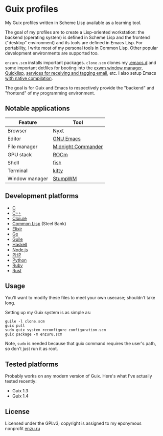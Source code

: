# Guix profiles

My Guix profiles written in Scheme Lisp available as a learning tool.

The goal of my profiles are to create a Lisp-oriented workstation: the backend (operating system) is defined in Scheme Lisp and the frontend ("desktop" environment) and its tools are defined in Emacs Lisp. For portability, I write most of my personal tools in Common Lisp. Other popular development environments are supported too.

`enzuru.scm` installs important packages. `clone.scm` clones my [.emacs.d](https://github.com/enzuru/.emacs.d) and some important dotfiles for booting into the [exwm window manager](https://github.com/enzuru/.emacs.d), [Quicklisp](https://www.quicklisp.org/beta/), [services for receiving and tagging email](https://notmuchmail.org), etc. I also setup Emacs [with native compilation](https://www.emacswiki.org/emacs/GccEmacs).

The goal is for Guix and Emacs to respectively provide the "backend" and "frontend" of my programming environment.

## Notable applications

| Feature        | Tool                                                                  |
|----------------|-----------------------------------------------------------------------|
| Browser        | [Nyxt](https://nyxt.atlas.engineer/)                                  |
| Editor         | [GNU Emacs](https://github.com/enzuru/.emacs.d)                       |
| File manager   | [Midnight Commander](https://midnight-commander.org/wiki/NEWS-4.8.31) |
| GPU stack      | [ROCm](https://www.amd.com/en/graphics/servers-solutions-rocm)        |
| Shell          | [fish](https://fishshell.com/)                                        |
| Terminal       | [kitty](https://sw.kovidgoyal.net/kitty/)                             |
| Window manager | [StumpWM](https://stumpwm.github.io)                                  |

## Development platforms

- [C](https://en.wikipedia.org/wiki/C_(programming_language))
- [C++](https://en.wikipedia.org/wiki/C%2B%2B)
- [Clojure](https://clojure.org/)
- [Common Lisp](https://www.sbcl.org/) (Steel Bank)
- [Elixir](https://elixir-lang.org/)
- [Go](https://go.dev/)
- [Guile](https://www.gnu.org/software/guile/)
- [Haskell](https://www.haskell.org/)
- [Node.js](https://nodejs.org/en)
- [PHP](https://www.php.net/)
- [Python](https://www.python.org/)
- [Ruby](https://www.ruby-lang.org/en/)
- [Rust](https://www.rust-lang.org/)

## Usage

You'll want to modify these files to meet your own usecase; shouldn't take long.

Setting up my Guix system is as simple as:

```
guile -l clone.scm
guix pull
sudo guix system reconfigure configuration.scm
guix package -m enzuru.scm
```

Note, `sudo` is needed because that guix command requires the user's path, so don't just run it as root.

## Tested platforms

Probably works on any modern version of Guix. Here's what I've actually tested recently:

- Guix 1.3
- Guix 1.4

## License

Licensed under the GPLv3; copyright is assigned to my eponymous nonprofit [enzu.ru](https://enzu.ru)
